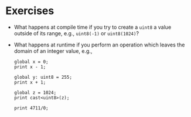 # Exercises

- What happens at compile time if you try to create a `uint8` a value outside
  of its range, e.g., `uint8(-1)` or `uint8(1024)`?
- What happens at runtime if you perform an operation which leaves the domain of an integer value, e.g.,

  ```spicy
  global x = 0;
  print x - 1;

  global y: uint8 = 255;
  print x + 1;

  global z = 1024;
  print cast<uint8>(z);

  print 4711/0;
  ```
